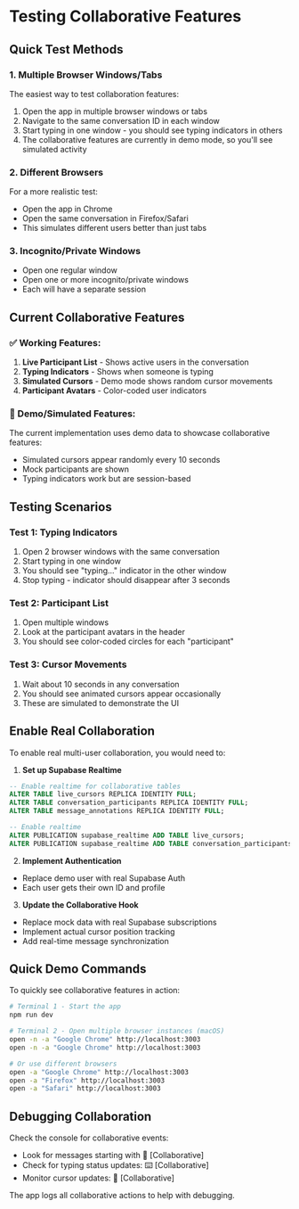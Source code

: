 # Testing Collaborative Features

## Quick Test Methods

### 1. Multiple Browser Windows/Tabs
The easiest way to test collaboration features:

1. Open the app in multiple browser windows or tabs
2. Navigate to the same conversation ID in each window
3. Start typing in one window - you should see typing indicators in others
4. The collaborative features are currently in demo mode, so you'll see simulated activity

### 2. Different Browsers
For a more realistic test:
- Open the app in Chrome
- Open the same conversation in Firefox/Safari
- This simulates different users better than just tabs

### 3. Incognito/Private Windows
- Open one regular window
- Open one or more incognito/private windows
- Each will have a separate session

## Current Collaborative Features

### ✅ Working Features:
1. **Live Participant List** - Shows active users in the conversation
2. **Typing Indicators** - Shows when someone is typing
3. **Simulated Cursors** - Demo mode shows random cursor movements
4. **Participant Avatars** - Color-coded user indicators

### 🚧 Demo/Simulated Features:
The current implementation uses demo data to showcase collaborative features:
- Simulated cursors appear randomly every 10 seconds
- Mock participants are shown
- Typing indicators work but are session-based

## Testing Scenarios

### Test 1: Typing Indicators
1. Open 2 browser windows with the same conversation
2. Start typing in one window
3. You should see "typing..." indicator in the other window
4. Stop typing - indicator should disappear after 3 seconds

### Test 2: Participant List
1. Open multiple windows
2. Look at the participant avatars in the header
3. You should see color-coded circles for each "participant"

### Test 3: Cursor Movements
1. Wait about 10 seconds in any conversation
2. You should see animated cursors appear occasionally
3. These are simulated to demonstrate the UI

## Enable Real Collaboration

To enable real multi-user collaboration, you would need to:

1. **Set up Supabase Realtime**
```sql
-- Enable realtime for collaborative tables
ALTER TABLE live_cursors REPLICA IDENTITY FULL;
ALTER TABLE conversation_participants REPLICA IDENTITY FULL;
ALTER TABLE message_annotations REPLICA IDENTITY FULL;

-- Enable realtime
ALTER PUBLICATION supabase_realtime ADD TABLE live_cursors;
ALTER PUBLICATION supabase_realtime ADD TABLE conversation_participants;
```

2. **Implement Authentication**
- Replace demo user with real Supabase Auth
- Each user gets their own ID and profile

3. **Update the Collaborative Hook**
- Replace mock data with real Supabase subscriptions
- Implement actual cursor position tracking
- Add real-time message synchronization

## Quick Demo Commands

To quickly see collaborative features in action:

```bash
# Terminal 1 - Start the app
npm run dev

# Terminal 2 - Open multiple browser instances (macOS)
open -n -a "Google Chrome" http://localhost:3003
open -n -a "Google Chrome" http://localhost:3003

# Or use different browsers
open -a "Google Chrome" http://localhost:3003
open -a "Firefox" http://localhost:3003
open -a "Safari" http://localhost:3003
```

## Debugging Collaboration

Check the console for collaborative events:
- Look for messages starting with 🔄 [Collaborative]
- Check for typing status updates: ⌨️ [Collaborative]
- Monitor cursor updates: 📍 [Collaborative]

The app logs all collaborative actions to help with debugging.